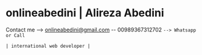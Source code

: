 
# onlineabedini | Alireza Abedini
Contact me -->  onlineabedini@gmail.com -- 00989367312702 ` --> Whatsapp or Call `

` | international web developer | `



